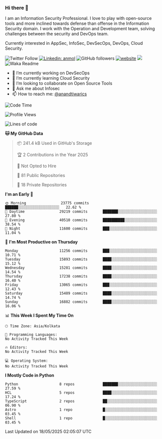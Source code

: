 ### Hi there 👋

I am an Information Security Professional. I love to play with open-source tools and more inclined towards defense than offense in the Information Security domain. I work with the Operation and Development team, solving challenges between the security and DevOps team.

Currently interested in AppSec, InfoSec, DevSecOps, DevOps, Cloud Security.

![Twitter Follow](https://img.shields.io/twitter/follow/anandtiwarics?label=Follow)
[![Linkedin: anmol](https://img.shields.io/badge/-anand-blue?style=flat-square&logo=Linkedin&logoColor=white&link=https://www.linkedin.com/in/anandsundartiwari/)](https://www.linkedin.com/in/anandsundartiwari/)
![GitHub followers](https://img.shields.io/github/followers/anandtiwarics?label=Follow&style=social)
[![website](https://img.shields.io/badge/Website-46a2f1.svg?&style=flat-square&logo=Google-Chrome&logoColor=white&link=https://anandtiwari.info/)](https://anandtiwari.info/)
![](https://visitor-badge.glitch.me/badge?page_id=anandtiwiarcs.anandtiwarics)
![Waka Readme](https://github.com/anandtiwarics/anandtiwarics/workflows/Waka%20Readme/badge.svg)

- 🔭 I’m currently working on DevSecOps 
- 🌱 I’m currently learning Cloud Security
- 👯 I’m looking to collaborate on Open Source Tools
- 💬 Ask me about Infosec
- 📫 How to reach me: [@anandtiwarics](https://twitter.com/anandtiwarics)

<!--
**anandtiwarics/anandtiwarics** is a ✨ _special_ ✨ repository because its `README.md` (this file) appears on your GitHub profile.

Here are some ideas to get you started:

- 🔭 I’m currently working on ...
- 🌱 I’m currently learning ...
- 👯 I’m looking to collaborate on ...
- 🤔 I’m looking for help with ...
- 💬 Ask me about ...
- 📫 How to reach me: ...
- 😄 Pronouns: ...
- ⚡ Fun fact: ...
-->

<!--START_SECTION:waka-->
![Code Time](http://img.shields.io/badge/Code%20Time-657%20hrs%2054%20mins-blue)

![Profile Views](http://img.shields.io/badge/Profile%20Views-0-blue)

![Lines of code](https://img.shields.io/badge/From%20Hello%20World%20I%27ve%20Written-127.6%20million%20lines%20of%20code-blue)

**🐱 My GitHub Data** 

> 📦 241.4 kB Used in GitHub's Storage 
 > 
> 🏆 2 Contributions in the Year 2025
 > 
> 🚫 Not Opted to Hire
 > 
> 📜 81 Public Repositories 
 > 
> 🔑 18 Private Repositories 
 > 
**I'm an Early 🐤** 

```text
🌞 Morning                23775 commits       ██████░░░░░░░░░░░░░░░░░░░   22.62 % 
🌆 Daytime                29219 commits       ███████░░░░░░░░░░░░░░░░░░   27.80 % 
🌃 Evening                40510 commits       ██████████░░░░░░░░░░░░░░░   38.54 % 
🌙 Night                  11600 commits       ███░░░░░░░░░░░░░░░░░░░░░░   11.04 % 
```
📅 **I'm Most Productive on Thursday** 

```text
Monday                   11256 commits       ███░░░░░░░░░░░░░░░░░░░░░░   10.71 % 
Tuesday                  15893 commits       ████░░░░░░░░░░░░░░░░░░░░░   15.12 % 
Wednesday                15281 commits       ████░░░░░░░░░░░░░░░░░░░░░   14.54 % 
Thursday                 17238 commits       ████░░░░░░░░░░░░░░░░░░░░░   16.40 % 
Friday                   13065 commits       ███░░░░░░░░░░░░░░░░░░░░░░   12.43 % 
Saturday                 15489 commits       ████░░░░░░░░░░░░░░░░░░░░░   14.74 % 
Sunday                   16882 commits       ████░░░░░░░░░░░░░░░░░░░░░   16.06 % 
```


📊 **This Week I Spent My Time On** 

```text
🕑︎ Time Zone: Asia/Kolkata

💬 Programming Languages: 
No Activity Tracked This Week

🔥 Editors: 
No Activity Tracked This Week

💻 Operating System: 
No Activity Tracked This Week
```

**I Mostly Code in Python** 

```text
Python                   8 repos             ███████░░░░░░░░░░░░░░░░░░   27.59 % 
HCL                      5 repos             ████░░░░░░░░░░░░░░░░░░░░░   17.24 % 
TypeScript               2 repos             ██░░░░░░░░░░░░░░░░░░░░░░░   06.90 % 
Astro                    1 repo              █░░░░░░░░░░░░░░░░░░░░░░░░   03.45 % 
Shell                    1 repo              █░░░░░░░░░░░░░░░░░░░░░░░░   03.45 % 
```




 Last Updated on 18/05/2025 02:05:07 UTC
<!--END_SECTION:waka-->
